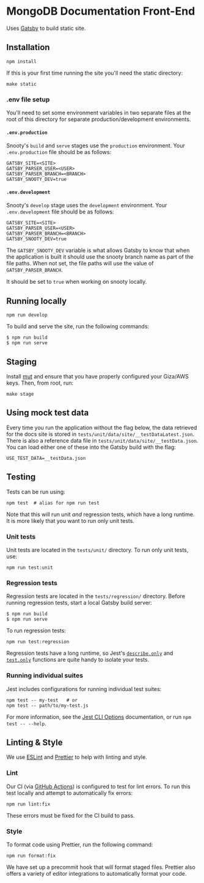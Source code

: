 # MongoDB Documentation Front-End

Uses [Gatsby](https://www.gatsbyjs.org/) to build static site.

## Installation

```shell
npm install
```

If this is your first time running the site you'll need the static directory:

```shell
make static
```

### .env file setup

You'll need to set some environment variables in two separate files at the root of this directory for separate production/development environments.

#### `.env.production`

Snooty's `build` and `serve` stages use the `production` environment. Your `.env.production` file should be as follows:

```
GATSBY_SITE=<SITE>
GATSBY_PARSER_USER=<USER>
GATSBY_PARSER_BRANCH=<BRANCH>
GATSBY_SNOOTY_DEV=true
```

#### `.env.development`

Snooty's `develop` stage uses the `development` environment. Your `.env.development` file should be as follows:

```
GATSBY_SITE=<SITE>
GATSBY_PARSER_USER=<USER>
GATSBY_PARSER_BRANCH=<BRANCH>
GATSBY_SNOOTY_DEV=true
```

The `GATSBY_SNOOTY_DEV` variable is what allows Gatsby to know that when the application is built it should use the snooty branch name as part of the file paths. When not set, the file paths will use the value of `GATSBY_PARSER_BRANCH`.

It should be set to `true` when working on snooty locally.

## Running locally

```shell
npm run develop
```

To build and serve the site, run the following commands:

```shell
$ npm run build
$ npm run serve
```

## Staging

Install [mut](https://github.com/mongodb/mut) and ensure that you have properly configured your Giza/AWS keys. Then, from root, run:

```shell
make stage
```

## Using mock test data

Every time you run the application without the flag below, the data retrieved for the docs site is stored in `tests/unit/data/site/__testDataLatest.json`. There is also a reference data file in `tests/unit/data/site/__testData.json`. You can load either one of these into the Gatsby build with the flag:

```shell
USE_TEST_DATA=__testData.json
```

## Testing

Tests can be run using:

```shell
npm test  # alias for npm run test
```

Note that this will run unit _and_ regression tests, which have a long runtime. It is more likely that you want to run only unit tests.

### Unit tests

Unit tests are located in the `tests/unit/` directory. To run only unit tests, use:

```shell
npm run test:unit
```

### Regression tests

Regression tests are located in the `tests/regression/` directory. Before running regression tests, start a local Gatsby build server:

```shell
$ npm run build
$ npm run serve
```

To run regression tests:

```shell
npm run test:regression
```

Regression tests have a long runtime, so Jest's [`describe.only`](https://jestjs.io/docs/en/api#describeonlyname-fn) and [`test.only`](https://jestjs.io/docs/en/api#testonlyname-fn-timeout) functions are quite handy to isolate your tests.

### Running individual suites

Jest includes configurations for running individual test suites:

```shell
npm test -- my-test   # or
npm test -- path/to/my-test.js
```

For more information, see the [Jest CLI Options](https://jestjs.io/docs/en/cli) documentation, or run `npm test -- --help`.

## Linting & Style

We use [ESLint](https://eslint.org) and [Prettier](https://prettier.io) to help with linting and style.

### Lint

Our CI (via [GitHub Actions](https://github.com/features/actions)) is configured to test for lint errors. To run this test locally and attempt to automatically fix errors:

```shell
npm run lint:fix
```

These errors must be fixed for the CI build to pass.

### Style

To format code using Prettier, run the following command:

```shell
npm run format:fix
```

We have set up a precommit hook that will format staged files. Prettier also offers a variety of editor integrations to automatically format your code.
